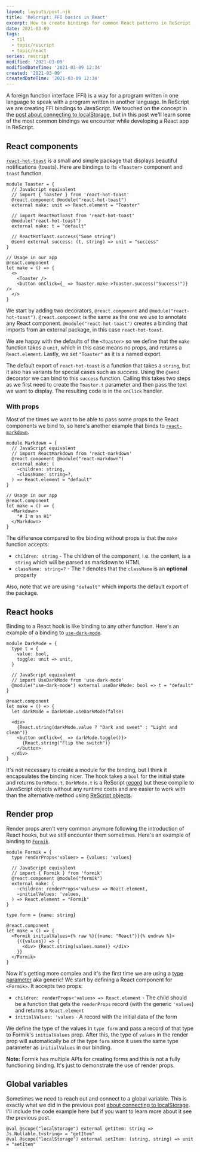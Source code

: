 ```yaml
---
layout: layouts/post.njk
title: 'ReScript: FFI basics in React'
excerpt: How to create bindings for common React patterns in ReScript
date: 2021-03-09
tags:
  - til
  - topic/rescript
  - topic/react
series: rescript
modified: '2021-03-09'
modifiedDateTime: '2021-03-09 12:34'
created: '2021-03-09'
createdDateTime: '2021-03-09 12:34'
---
```


A foreign function interface (FFI) is a way for a program written in one language to speak with a program written in another language. In ReScript we are creating FFI bindings to JavaScript. We touched on the concept in the [post about connecting to localStorage](/posts/connect-to-localstorage-with-functors/), but in this post we'll learn some of the most common bindings we encounter while developing a React app in ReScript.

## React components

[`react-hot-toast`](https://github.com/timolins/react-hot-toast) is a small and simple package that displays beautiful notifications (toasts). Here are bindings to its `<Toaster>` component and `toast` function.

```reason
module Toaster = {
  // JavaScript equivalent
  // import { Toaster } from 'react-hot-toast'
  @react.component @module("react-hot-toast")
  external make: unit => React.element = "Toaster"

  // import ReactHotToast from 'react-hot-toast'
  @module("react-hot-toast")
  external make: t = "default"

  // ReactHotToast.success("Some string")
  @send external success: (t, string) => unit = "success"
}

// Usage in our app
@react.component
let make = () => {
  <>
    <Toaster />
    <button onClick={_ => Toaster.make->Toaster.success("Success!")} />
  </>
}
```

We start by adding two decorators, `@react.component` and `@module("react-hot-toast")`. `@react.component` is the same as the one we use to annotate any React component. `@module("react-hot-toast")` creates a binding that imports from an external package, in this case `react-hot-toast`.

We are happy with the defaults of the `<Toaster>` so we define that the `make` function takes a `unit`, which in this case means no props, and returns a `React.element`. Lastly, we set `"Toaster"` as it is a named export.

The default export of `react-hot-toast` is a function that takes a `string`, but it also has variants for special cases such as _success_. Using the `@send` decorator we can bind to this `success` function. Calling this takes two steps as we first need to create the `Toaster.t` parameter and then pass the text we want to display. The resulting code is in the `onClick` handler.

### With props

Most of the times we want to be able to pass some props to the React components we bind to, so here's another example that binds to [`react-markdown`](https://github.com/remarkjs/react-markdown).

```reason
module Markdown = {
  // JavaScript equivalent
  // import ReactMarkdown from 'react-markdown'
  @react.component @module("react-markdown")
  external make: (
    ~children: string,
    ~className: string=?,
  ) => React.element = "default"
}

// Usage in our app
@react.component
let make = () => {
  <Markdown>
    "# I'm an H1"
  </Markdown>
}
```

The difference compared to the binding without props is that the `make` function accepts:

- `children: string` - The children of the component, i.e. the content, is a `string` which will be parsed as markdown to HTML
- `className: string=?` - The `?` denotes that the `className` is an **optional** property

Also, note that we are using `"default"` which imports the default export of the package.

## React hooks

Binding to a React hook is like binding to any other function. Here's an example of a binding to [`use-dark-mode`](https://github.com/donavon/use-dark-mode).

```reason
module DarkMode = {
  type t = {
    value: bool,
    toggle: unit => unit,
  }

  // JavaScript equivalent
  // import UseDarkMode from 'use-dark-mode'
  @module("use-dark-mode") external useDarkMode: bool => t = "default"
}

@react.component
let make = () => {
  let darkMode = DarkMode.useDarkMode(false)

  <div>
    {React.string(darkMode.value ? "Dark and sweet" : "Light and clean")}
    <button onClick={_ => darkMode.toggle()}>
      {React.string("Flip the switch")}
    </button>
  </div>
}
```

It's not necessary to create a module for the binding, but I think it encapsulates the binding nicer. The hook takes a `bool` for the initial state and returns `DarkMode.t`. `DarkMode.t` is a ReScript [record](https://rescript-lang.org/docs/manual/latest/record) but these compile to JavaScript objects without any runtime costs and are easier to work with than the alternative method using [ReScript objects](https://rescript-lang.org/docs/manual/latest/bind-to-js-object#bind-using-rescript-object).

## Render prop

Render props aren't very common anymore following the introduction of React hooks, but we still encounter them sometimes. Here's an example of binding to [`Formik`](https://formik.org/docs/api/formik).

```reason
module Formik = {
  type renderProps<'values> = {values: 'values}

  // JavaScript equivalent
  // import { Formik } from 'formik'
  @react.component @module("formik")
  external make: (
    ~children: renderProps<'values> => React.element,
    ~initialValues: 'values,
  ) => React.element = "Formik"
}

type form = {name: string}

@react.component
let make = () => {
  <Formik initialValues={% raw %}{{name: "React"}}{% endraw %}>
    {({values}) => {
      <div> {React.string(values.name)} </div>
    }}
  </Formik>
}
```

Now it's getting more complex and it's the first time we are using a [type parameter](https://rescript-lang.org/docs/manual/latest/type#type-parameter-aka-generic) aka generic! We start by defining a React component for `<Formik>`. It accepts two props:

- `children: renderProps<'values> => React.element` - The child should be a function that gets the `renderProps` record (with the generic `'values`) and returns a `React.element`
- `initialValues: 'values` - A record with the initial data of the form

We define the type of the values in `type form` and pass a record of that type to Formik's `initialValues` prop. After this, the type of `values` in the render prop will automatically be of the type `form` since it uses the same type parameter as `initialValues` in our binding.

**Note:** Formik has multiple APIs for creating forms and this is not a fully functioning binding. It's just to demonstrate the use of render props.

## Global variables

Sometimes we need to reach out and connect to a global variable. This is exactly what we did in the previous post [about connecting to localStorage](/posts/connect-to-localstorage-with-functors/). I'll include the code example here but if you want to learn more about it see the previous post.

```reason
@val @scope("localStorage") external getItem: string => Js.Nullable.t<string> = "getItem"
@val @scope("localStorage") external setItem: (string, string) => unit = "setItem"
```
